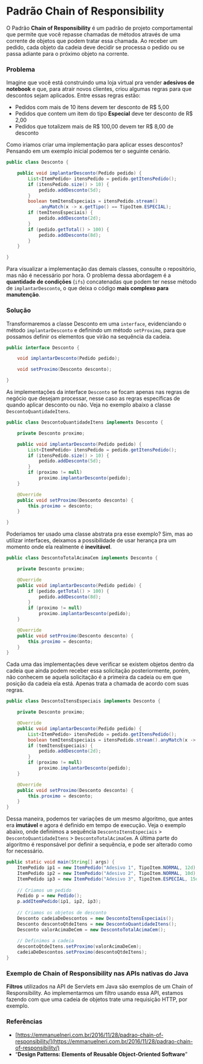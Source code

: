 # Padrão Chain of Responsibility

O Padrão **Chain of Responsibility** é um padrão de projeto comportamental que permite que você repasse chamadas de métodos através de uma corrente de objetos que podem tratar essa chamada. Ao receber um pedido, cada objeto da cadeia deve decidir se processa o pedido ou se passa adiante para o próximo objeto na corrente.

### **Problema**

Imagine que você está construindo uma loja virtual pra vender **adesivos de notebook** e que, para atrair novos clientes, criou algumas regras para que descontos sejam aplicados. Entre essas regras estão:

* Pedidos com mais de 10 itens devem ter desconto de R$ 5,00
* Pedidos que contem um item do tipo **Especial** deve ter desconto de R$ 2,00
* Pedidos que totalizem mais de R$ 100,00 devem ter R$ 8,00 de desconto

Como iriamos criar uma implementação para aplicar esses descontos? Pensando em um exemplo inicial podemos ter o seguinte cenário.

```java
public class Desconto {

    public void implantarDesconto(Pedido pedido) {
        List<ItemPedido> itensPedido = pedido.getItensPedido();
        if (itensPedido.size() > 10) {
            pedido.addDesconto(5d);
        }
        boolean temItensEspeciais = itensPedido.stream()
            .anyMatch(x -> x.getTipo() == TipoItem.ESPECIAL);
        if (temItensEspeciais) {
            pedido.addDesconto(2d);
        }
        if (pedido.getTotal() > 100) {
            pedido.addDesconto(8d);
        }
    }

}
```

Para visualizar a implementação das demais classes, consulte o repositório, mas não é necessário por hora. O problema dessa abordagem é a **quantidade de condições** \(`ifs`\) concatenadas que podem ter nesse método de `implantarDesconto`, o que deixa o código **mais complexo para manutenção**.

### Solução

Transformaremos a classe Desconto em uma `interface`, evidenciando o método `implantarDesconto` e definindo um método `setProximo`, para que possamos definir os elementos que virão na sequência da cadeia.

```java
public interface Desconto {

    void implantarDesconto(Pedido pedido);

    void setProximo(Desconto desconto);

}
```

As implementações da interface `Desconto` se focam apenas nas regras de negócio que desejam processar, nesse caso as regras específicas de quando aplicar desconto ou não. Veja no exemplo abaixo a classe `DescontoQuantidadeItens`.

```java
public class DescontoQuantidadeItens implements Desconto {

    private Desconto proximo;

    public void implantarDesconto(Pedido pedido) {
        List<ItemPedido> itensPedido = pedido.getItensPedido();
        if (itensPedido.size() > 10) {
            pedido.addDesconto(5d);
        }
        if (proximo != null)
            proximo.implantarDesconto(pedido);
    }

    @Override
    public void setProximo(Desconto desconto) {
        this.proximo = desconto;
    }

}
```

 Poderiamos ter usado uma classe abstrata pra esse exemplo? Sim, mas ao utilizar interfaces, deixamos a possibilidade de usar herança pra um momento onde ela realmente é **inevitável**.

```java
public class DescontoTotalAcimaCem implements Desconto {

    private Desconto proximo;

    @Override
    public void implantarDesconto(Pedido pedido) {
        if (pedido.getTotal() > 100) {
            pedido.addDesconto(8d);
        }
        if (proximo != null)
            proximo.implantarDesconto(pedido);
    }

    @Override
    public void setProximo(Desconto desconto) {
        this.proximo = desconto;
    }
}
```

Cada uma das implementações deve verificar se existem objetos dentro da cadeia que ainda podem receber essa solicitação posteriormente, porém, não conhecem se aquela solicitação é a primeira da cadeia ou em que posição da cadeia ela está. Apenas trata a chamada de acordo com suas regras.

```java
public class DescontoItensEspeciais implements Desconto {

    private Desconto proximo;

    @Override
    public void implantarDesconto(Pedido pedido) {
        List<ItemPedido> itensPedido = pedido.getItensPedido();
        boolean temItensEspeciais = itensPedido.stream().anyMatch(x -> x.getTipo() == TipoItem.ESPECIAL);
        if (temItensEspeciais) {
            pedido.addDesconto(2d);
        }
        if (proximo != null)
            proximo.implantarDesconto(pedido);
    }

    @Override
    public void setProximo(Desconto desconto) {
        this.proximo = desconto;
    }
}
```

Dessa maneira, podemos ter variações de um mesmo algoritmo, que antes era **imutável** e agora é definido em tempo de execução. Veja o exemplo abaixo, onde definimos a sequência `DescontoItensEspeciais` &gt; `DescontoQuantidadeItens` &gt; `DescontoTotalAcimaCem`. A última parte do algoritmo é responsável por definir a sequência, e pode ser alterado como for necessário.

```java
public static void main(String[] args) {
    ItemPedido ip1 = new ItemPedido("Adesivo 1", TipoItem.NORMAL, 12d);
    ItemPedido ip2 = new ItemPedido("Adesivo 2", TipoItem.NORMAL, 10d);
    ItemPedido ip3 = new ItemPedido("Adesivo 3", TipoItem.ESPECIAL, 15d);
    
    // Criamos um pedido
    Pedido p = new Pedido();
    p.addItemPedido(ip1, ip2, ip3);
    
    // Criamos os objetos de desconto
    Desconto cadeiaDeDescontos = new DescontoItensEspeciais();
    Desconto descontoQtdeItens = new DescontoQuantidadeItens();
    Desconto valorAcimaDeCem = new DescontoTotalAcimaCem();
    
    // Definimos a cadeia
    descontoQtdeItens.setProximo(valorAcimaDeCem);
    cadeiaDeDescontos.setProximo(descontoQtdeItens);
}
```

### Exemplo de Chain of Responsibility nas APIs nativas do Java

**Filtros** utilizados na API de Servlets em Java são exemplos de um Chain of Responsibility. Ao implementarmos um filtro usando essa API, estamos fazendo com que uma cadeia de objetos trate uma requisição HTTP, por exemplo.

### Referências

* [https://emmanuelneri.com.br/2016/11/28/padrao-chain-of-responsibility/](https://emmanuelneri.com.br/2016/11/28/padrao-chain-of-responsibility/)
* “**Design Patterns: Elements of Reusable Object-Oriented Software**”

